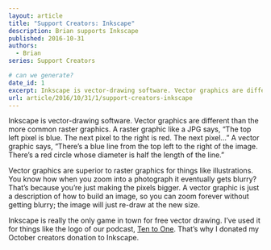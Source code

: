 ```yaml
---
layout: article
title: "Support Creators: Inkscape"
description: Brian supports Inkscape
published: 2016-10-31
authors:
  - Brian
series: Support Creators

# can we generate?
date_id: 1
excerpt: Inkscape is vec­tor-draw­ing soft­ware. Vec­tor graph­ics are dif­fer­ent than the more com­mon raster graph­ics.
url: article/2016/10/31/1/support-creators-inkscape
---
```

Inkscape is vector-drawing software. Vector graphics are different than the more common raster graphics. A raster graphic like a JPG says, “The top left pixel is blue. The next pixel to the right is red. The next pixel…” A vector graphic says, “There’s a blue line from the top left to the right of the image. There’s a red circle whose diameter is half the length of the line.”

Vector graphics are superior to raster graphics for things like illustrations. You know how when you zoom into a photograph it eventually gets blurry? That’s because you’re just making the pixels bigger. A vector graphic is just a description of how to build an image, so you can zoom forever without getting blurry; the image will just re-draw at the new size.

Inkscape is really the only game in town for free vector drawing. I’ve used it for things like the logo of our podcast, [Ten to One](http://tto.koser.us). That’s why I donated my October creators donation to Inkscape.